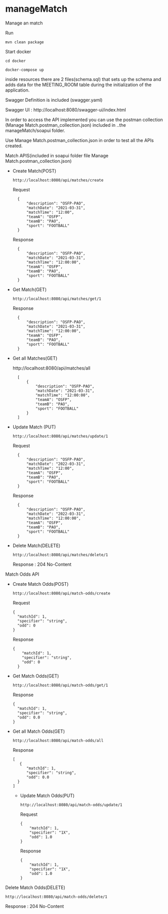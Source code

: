 # manageMatch
Manage an match


Run 

``mvn clean package``

Start docker 

``cd docker``

``docker-compose up``

inside resources there are 2 files(schema.sql) that sets up the schema and adds data for the MEETING_ROOM table
during the initialization of the application.

Swagger Definition is included (swagger.yaml)

Swagger UI : http://localhost:8080/swagger-ui/index.html

In order to access the API implemented you can use the postman collection
(Manage Match.postman_collection.json) included in ..the manageMatch/soapui folder.

Use Manage Match.postman_collection.json in order to test all the APIs created.

Match APIS(included in soapui folder file Manage Match.postman_collection.json)

  - Create Match(POST)
      
      ``http://localhost:8080/api/matches/create``
      
      Request
      
          {
              "description": "OSFP-PAO",
              "matchDate": "2021-03-31",
              "matchTime": "12:00",
              "teamA": "OSFP",
              "teamB": "PAO",
              "sport": "FOOTBALL"
          }
      
      Response
      
          {
              "description": "OSFP-PAO",
              "matchDate": "2021-03-31",
              "matchTime": "12:00:00",
              "teamA": "OSFP",
              "teamB": "PAO",
              "sport": "FOOTBALL"
          }
      
  - Get Match(GET)
      
      ``http://localhost:8080/api/matches/get/1``
      
      Response 
      
          {
              "description": "OSFP-PAO",
              "matchDate": "2021-03-31",
              "matchTime": "12:00:00",
              "teamA": "OSFP",
              "teamB": "PAO",
              "sport": "FOOTBALL"
          }
      
  - Get all Matches(GET)
      
      http://localhost:8080/api/matches/all
      
          [
              {
                  "description": "OSFP-PAO",
                  "matchDate": "2021-03-31",
                  "matchTime": "12:00:00",
                  "teamA": "OSFP",
                  "teamB": "PAO",
                  "sport": "FOOTBALL"
              }
          ]
      
  - Update Match (PUT)
      
      ``http://localhost:8080/api/matches/update/1``
      
      Request
      
          {
              "description": "OSFP-PAO",
              "matchDate": "2022-03-31",
              "matchTime": "12:00",
              "teamA": "OSFP",
              "teamB": "PAO",
              "sport": "FOOTBALL"
          }
      
      Response 
      
          {
              "description": "OSFP-PAO",
              "matchDate": "2022-03-31",
              "matchTime": "12:00:00",
              "teamA": "OSFP",
              "teamB": "PAO",
              "sport": "FOOTBALL"
          }
      
  - Delete Match(DELETE)
      
      ``http://localhost:8080/api/matches/delete/1``
      
      Response : 204 No-Content
    
Match Odds API 

  - Create Match Odds(POST)
  
    ``http://localhost:8080/api/match-odds/create``
    
      Request
    
        {
          "matchId": 1,
          "specifier": "string",
          "odd": 0
        }

      Response 
    
        {
            "matchId": 1,
            "specifier": "string",
            "odd": 0
          }
  
  - Get Match Odds(GET)
  
    ``http://localhost:8080/api/match-odds/get/1``
      
      Response
      
        {
          "matchId": 1,
          "specifier": "string",
          "odd": 0.0
        }
  
  - Get all Match Odds(GET)
  
    ``http://localhost:8080/api/match-odds/all``
    
    Response 
    
        [
           {
              "matchId": 1,
              "specifier": "string",
              "odd": 0.0
          }
        ]
    
    - Update Match Odds(PUT)
    
      ``http://localhost:8080/api/match-odds/update/1``
    
      Request
    
          {
              "matchId": 1,
              "specifier": "1X",
              "odd": 1.0
          }
          
      Response

          {
              "matchId": 1,
              "specifier": "1X",
              "odd": 1.0
          }  
  Delete Match Odds(DELETE)
  
  ``http://localhost:8080/api/match-odds/delete/1``
  
  Response : 204 No-Content
  
